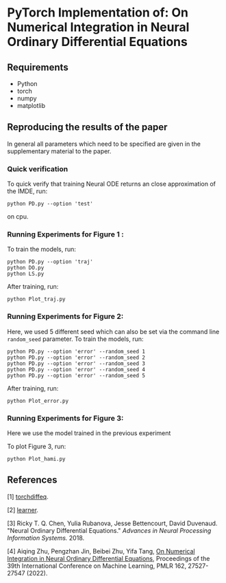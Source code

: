# PyTorch Implementation of: On Numerical Integration in Neural Ordinary Differential Equations


## Requirements 
* Python 
* torch
* numpy
* matplotlib

## Reproducing the results of the paper
In general all parameters which need to be specified are given in the supplementary material to the paper.

### Quick verification 
To quick verify that training Neural ODE returns an close approximation of the IMDE, run:
```
python PD.py --option 'test'
```
on cpu.


### Running Experiments for Figure 1 :
To train the models, run:
```
python PD.py --option 'traj'
python DO.py
python LS.py
```
After training, run:
```
python Plot_traj.py
```


### Running Experiments for Figure 2:
Here,  we used 5 different seed which can also be set via the command line `random_seed` parameter.
To train the models, run:
```
python PD.py --option 'error' --random_seed 1
python PD.py --option 'error' --random_seed 2
python PD.py --option 'error' --random_seed 3
python PD.py --option 'error' --random_seed 4
python PD.py --option 'error' --random_seed 5
```
After training, run:
```
python Plot_error.py
```


### Running Experiments for Figure 3:
Here we use the model trained in the previous experiment

To plot Figure 3, run:
```
python Plot_hami.py
```



## References
[1] [torchdiffeq](https://github.com/rtqichen/torchdiffeq).

[2] [learner](https://github.com/jpzxshi/learner).

[3] Ricky T. Q. Chen, Yulia Rubanova, Jesse Bettencourt, David Duvenaud. 
"Neural Ordinary Differential Equations." *Advances in Neural Processing Information Systems.* 2018. 

[4] Aiqing Zhu, Pengzhan Jin, Beibei Zhu, Yifa Tang, [On Numerical Integration in Neural Ordinary Differential Equations](https://proceedings.mlr.press/v162/zhu22f.html), Proceedings of the 39th International Conference on Machine Learning, PMLR 162, 27527-27547 (2022).
